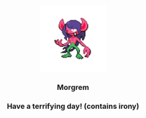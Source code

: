 <p align="center">
    <img src="https://raw.githubusercontent.com/PokeAPI/sprites/master/sprites/pokemon/860.png" width="150" height="150">
</p>
<h3 align="center"> <b>Morgrem</b></h3>
<h3 align="center">Have a terrifying day! (contains irony)</h3>
